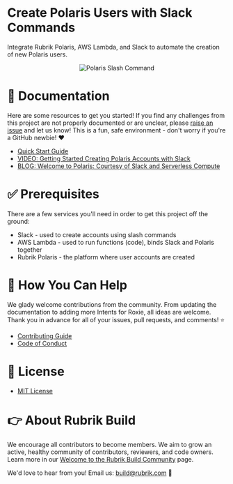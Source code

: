 # Create Polaris Users with Slack Commands

Integrate Rubrik Polaris, AWS Lambda, and Slack to automate the creation of new Polaris users.

<p></p>
<p align="center">
  <img src="https://user-images.githubusercontent.com/8610203/41611198-c0fa265c-73b4-11e8-9b7b-e7311c2f86f0.png" alt="Polaris Slash Command"/>
</p>

# :blue_book: Documentation 

Here are some resources to get you started! If you find any challenges from this project are not properly documented or are unclear, please [raise an issue](https://github.com/rubrikinc/use-case-polaris-slack/issues/new/choose) and let us know! This is a fun, safe environment - don't worry if you're a GitHub newbie! :heart:

* [Quick Start Guide](https://github.com/rubrikinc/use-case-polaris-slack/blob/master/docs/quick-start.md)
* [VIDEO: Getting Started Creating Polaris Accounts with Slack](https://www.youtube.com/watch?v=fWZGRA3Et2I&feature=youtu.be)
* [BLOG: Welcome to Polaris: Courtesy of Slack and Serverless Compute](https://www.rubrik.com/blog/polaris-apis-slack-serverless-compute/)

# :white_check_mark: Prerequisites

There are a few services you'll need in order to get this project off the ground:

* Slack - used to create accounts using slash commands
* AWS Lambda - used to run functions (code), binds Slack and Polaris together
* Rubrik Polaris - the platform where user accounts are created

# :muscle: How You Can Help

We glady welcome contributions from the community. From updating the documentation to adding more Intents for Roxie, all ideas are welcome. Thank you in advance for all of your issues, pull requests, and comments! :star:

* [Contributing Guide](CONTRIBUTING.md)
* [Code of Conduct](CODE_OF_CONDUCT.md)

# :pushpin: License

* [MIT License](LICENSE)

# :point_right: About Rubrik Build

We encourage all contributors to become members. We aim to grow an active, healthy community of contributors, reviewers, and code owners. Learn more in our [Welcome to the Rubrik Build Community](https://github.com/rubrikinc/welcome-to-rubrik-build) page.

We'd  love to hear from you! Email us: build@rubrik.com :love_letter:
